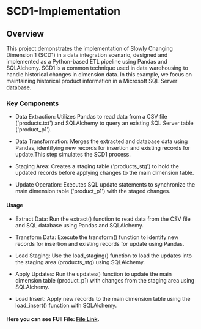 # SCD1-Implementation

## Overview
This project demonstrates the implementation of Slowly Changing Dimension 1 (SCD1) in a data integration scenario, designed and implemented as a Python-based ETL pipeline using Pandas and SQLAlchemy. SCD1 is a common technique used in data warehousing to handle historical changes in dimension data. In this example, we focus on maintaining historical product information in a Microsoft SQL Server database.

### Key Components
* Data Extraction: Utilizes Pandas to read data from a CSV file ('products.txt') and SQLAlchemy to query an existing SQL Server table ('product_p1').

* Data Transformation: Merges the extracted and database data using Pandas, identifying new records for insertion and existing records for update.This step simulates the 
  SCD1 process.

* Staging Area: Creates a staging table ('products_stg') to hold the updated records before applying changes to the main dimension table.

* Update Operation: Executes SQL update statements to synchronize the main dimension table ('product_p1') with the staged changes.

#### Usage
* Extract Data: Run the extract() function to read data from the CSV file and SQL database using Pandas and SQLAlchemy.

* Transform Data: Execute the transform() function to identify new records for insertion and existing records for update using Pandas.

* Load Staging: Use the load_staging() function to load the updates into the staging area (products_stg) using SQLAlchemy.

* Apply Updates: Run the updates() function to update the main dimension table (product_p1) with changes from the staging area using SQLAlchemy.

* Load Insert: Apply new records to the main dimension table using the load_insert() function with SQLAlchemy.


#### Here you can see FUll File: [File Link](ETL-SCD1.ipynb).

